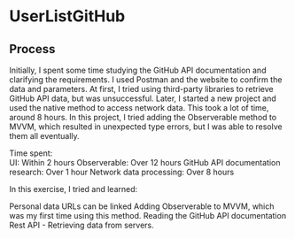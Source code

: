 # UserListGitHub

## Process
Initially, I spent some time studying the GitHub API documentation and clarifying the requirements. 
I used Postman and the website to confirm the data and parameters. At first, 
I tried using third-party libraries to retrieve GitHub API data, but was unsuccessful. 
Later, I started a new project and used the native method to access network data. 
This took a lot of time, around 8 hours. In this project, I tried adding the Observerable method to MVVM, 
which resulted in unexpected type errors, but I was able to resolve them all eventually.

Time spent:  
  UI: Within 2 hours
  Observerable: Over 12 hours
  GitHub API documentation research: Over 1 hour
  Network data processing: Over 8 hours

In this exercise, I tried and learned:

Personal data URLs can be linked
Adding Observerable to MVVM, which was my first time using this method.
Reading the GitHub API documentation
Rest API - Retrieving data from servers.
